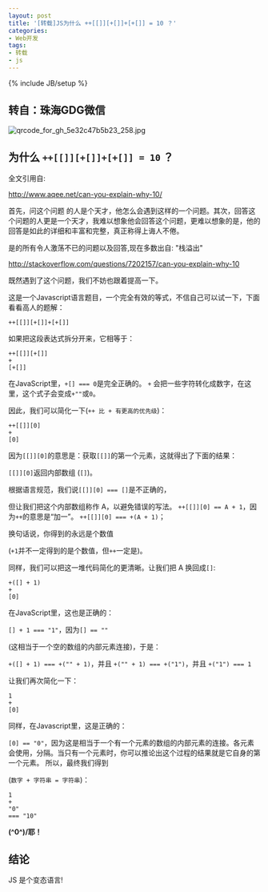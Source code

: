 ```yaml
---
layout: post
title: '[转载]JS为什么 ++[[]][+[]]+[+[]] = 10 ？'
categories:
- Web开发
tags:
- 转载
- js
---
```

{% include JB/setup %}

## 转自：珠海GDG微信
<img alt="qrcode_for_gh_5e32c47b5b23_258.jpg" src="http://zoomq.qiniudn.com/ZHGDG/design/qrcode_for_gh_5e32c47b5b23_258.jpg" />

## 为什么 `++[[]][+[]]+[+[]] = 10` ？
全文引用自:

<http://www.aqee.net/can-you-explain-why-10/>

首先，问这个问题 的人是个天才，他怎么会遇到这样的一个问题。其次，回答这个问题的人更是一个天才，我难以想象他会回答这个问题，更难以想象的是，他的回答是如此的详细和丰富和完整，真正称得上诲人不倦。

是的所有令人激荡不已的问题以及回答,现在多数出自: "栈溢出"

<http://stackoverflow.com/questions/7202157/can-you-explain-why-10>

既然遇到了这个问题，我们不妨也跟着提高一下。

这是一个Javascript语言题目，一个完全有效的等式，不信自己可以试一下，下面看看高人的题解：

    ++[[]][+[]]+[+[]]

如果把这段表达式拆分开来，它相等于：

    ++[[]][+[]]
    +
    [+[]]

在JavaScript里，`+[] === 0`是完全正确的。 `+` 会把一些字符转化成数字，在这里，这个式子会变成`+""`或`0`。

因此，我们可以简化一下(`++ 比 + 有更高的优先级`)：

    ++[[]][0]
    +
    [0]

因为`[[]][0]`的意思是：获取`[[]]`的第一个元素，这就得出了下面的结果：

`[[]][0]`返回内部数组 (`[]`)。

根据语言规范，我们说`[[]][0] === []`是不正确的，

但让我们把这个内部数组称作 A，以避免错误的写法。
`++[[]][0] == A + 1`，因为`++`的意思是“加一”。
`++[[]][0] === +(A + 1)`；

换句话说，你得到的永远是个数值

(`+1`并不一定得到的是个数值，但`++`一定是)。

同样，我们可以把这一堆代码简化的更清晰。让我们把 A 换回成`[]`:

    +([] + 1)
    +
    [0]

在JavaScript里，这也是正确的：

`[] + 1 === "1"`，因为`[] == ""`

(这相当于一个空的数组的内部元素连接)，于是：

`+([] + 1) === +("" + 1)`，并且
`+("" + 1) === +("1")`，并且
`+("1") === 1`

让我们再次简化一下：

    1
    +
    [0]

同样，在Javascript里，这是正确的：

`[0] == "0"`，因为这是相当于一个有一个元素的数组的内部元素的连接。各元素会使用，分隔。当只有一个元素时，你可以推论出这个过程的结果就是它自身的第一个元素。
所以，最终我们得到

(`数字 + 字符串 = 字符串`)：

    1
    +
    "0"
    === "10"

<strong>\(^0^)/耶！</strong>


## 结论
JS 是个变态语言!
